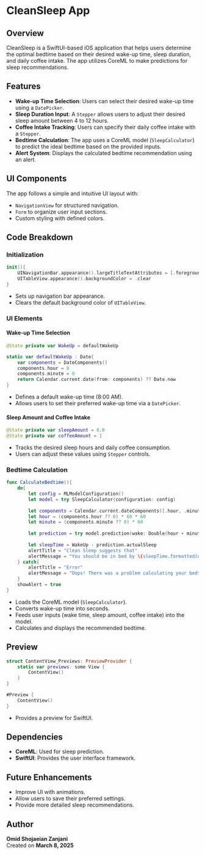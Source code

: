 # CleanSleep App

## Overview
CleanSleep is a SwiftUI-based iOS application that helps users determine the optimal bedtime based on their desired wake-up time, sleep duration, and daily coffee intake. The app utilizes CoreML to make predictions for sleep recommendations.

## Features
- **Wake-up Time Selection**: Users can select their desired wake-up time using a `DatePicker`.
- **Sleep Duration Input**: A `Stepper` allows users to adjust their desired sleep amount between 4 to 12 hours.
- **Coffee Intake Tracking**: Users can specify their daily coffee intake with a `Stepper`.
- **Bedtime Calculation**: The app uses a CoreML model (`SleepCalculator`) to predict the ideal bedtime based on the provided inputs.
- **Alert System**: Displays the calculated bedtime recommendation using an alert.

## UI Components
The app follows a simple and intuitive UI layout with:
- `NavigationView` for structured navigation.
- `Form` to organize user input sections.
- Custom styling with defined colors.

## Code Breakdown

### Initialization
```swift
init(){
    UINavigationBar.appearance().largeTitleTextAttributes = [.foregroundColor: UIColor.white]
    UITableView.appearance().backgroundColor = .clear
}
```
- Sets up navigation bar appearance.
- Clears the default background color of `UITableView`.

### UI Elements
#### Wake-up Time Selection
```swift
@State private var WakeUp = defaultWakeUp

static var defaultWakeUp : Date{
    var components = DateComponents()
    components.hour = 8
    components.minute = 0
    return Calendar.current.date(from: components) ?? Date.now
}
```
- Defines a default wake-up time (8:00 AM).
- Allows users to set their preferred wake-up time via a `DatePicker`.

#### Sleep Amount and Coffee Intake
```swift
@State private var sleepAmount = 8.0
@State private var coffeeAmount = 1
```
- Tracks the desired sleep hours and daily coffee consumption.
- Users can adjust these values using `Stepper` controls.

### Bedtime Calculation
```swift
func CalculateBedtime(){
    do{
        let config = MLModelConfiguration()
        let model = try SleepCalculator(configuration: config)
        
        let components = Calendar.current.dateComponents([.hour, .minute], from: WakeUp)
        let hour = (components.hour ?? 0) * 60 * 60
        let minute = (components.minute ?? 0) * 60
        
        let prediction = try model.prediction(wake: Double(hour + minute), estimatedSleep: sleepAmount, coffee: Double(coffeeAmount))
        
        let sleepTime = WakeUp - prediction.actualSleep
        alertTitle = "Clean Sleep suggests that"
        alertMessage = "You should be in bed by \(sleepTime.formatted(date: .omitted, time: .shortened))"
    } catch{
        alertTitle = "Error"
        alertMessage = "Oops! There was a problem calculating your bedtime"
    }
    showAlert = true
}
```
- Loads the CoreML model (`SleepCalculator`).
- Converts wake-up time into seconds.
- Feeds user inputs (wake time, sleep amount, coffee intake) into the model.
- Calculates and displays the recommended bedtime.

## Preview
```swift
struct ContentView_Previews: PreviewProvider {
    static var previews: some View {
        ContentView()
    }
}

#Preview {
    ContentView()
}
```
- Provides a preview for SwiftUI.

## Dependencies
- **CoreML**: Used for sleep prediction.
- **SwiftUI**: Provides the user interface framework.

## Future Enhancements
- Improve UI with animations.
- Allow users to save their preferred settings.
- Provide more detailed sleep recommendations.

## Author
**Omid Shojaeian Zanjani**  
Created on **March 8, 2025**

